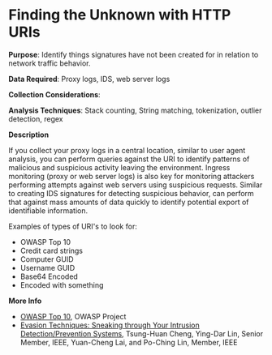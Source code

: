 # Finding the Unknown with HTTP URIs

**Purpose**: Identify things signatures have not been created for in relation to network traffic behavior. 

**Data Required**: Proxy logs, IDS, web server logs

**Collection Considerations**: 

**Analysis Techniques**: Stack counting, String matching, tokenization, outlier detection, regex

**Description**

If you collect your proxy logs in a central location, similar to user agent analysis, you can perform queries against the URI to identify patterns of malicious and suspicious activity leaving the environment. Ingress monitoring (proxy or web server logs) is also key for monitoring attackers performing attempts against web servers using suspicious requests. Similar to creating IDS signatures for detecting suspicious behavior, can perform that against mass amounts of data quickly to identify potential export of identifiable information.

Examples of types of URI's to look for:

* OWASP Top 10
* Credit card strings
* Computer GUID
* Username GUID
* Base64 Encoded
* Encoded with something

**More Info**

* [OWASP Top 10](https://www.owasp.org/index.php/Category:OWASP_Top_Ten_Project), OWASP Project
* [Evasion Techniques: Sneaking through Your Intrusion Detection/Prevention Systems](http://speed.cis.nctu.edu.tw/~ydlin/pdf/Evasion_Techniques_Sneaking_through_Your_Intrusion_Detection_Prevention_Systems.pdf), Tsung-Huan Cheng, Ying-Dar Lin, Senior Member, IEEE, Yuan-Cheng Lai, and Po-Ching Lin, Member, IEEE
